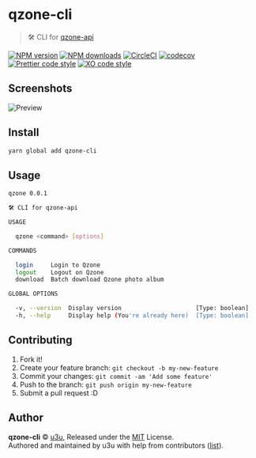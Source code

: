 # qzone-cli

> 🛠️ CLI for [qzone-api](https://github.com/u3u/qzone-api)

[![NPM version](https://img.shields.io/npm/v/qzone-cli.svg?style=flat)](https://npmjs.com/package/qzone-cli) [![NPM downloads](https://img.shields.io/npm/dm/qzone-cli.svg?style=flat)](https://npmjs.com/package/qzone-cli) [![CircleCI](https://circleci.com/gh/u3u/qzone-cli/tree/master.svg?style=shield)](https://circleci.com/gh/u3u/qzone-cli/tree/master) [![codecov](https://codecov.io/gh/u3u/qzone-cli/branch/master/graph/badge.svg?token=fCMi6LS0rM)](https://codecov.io/gh/u3u/qzone-cli) [![Prettier code style](https://img.shields.io/badge/code_style-prettier-ff69b4.svg?style=flat)](https://github.com/prettier/prettier) [![XO code style](https://img.shields.io/badge/code_style-XO-5ed9c7.svg)](https://github.com/sindresorhus/xo)

## Screenshots
![Preview](https://i.loli.net/2018/01/12/5a587fb04f1c2.png)

## Install

```bash
yarn global add qzone-cli
```

## Usage

```bash
qzone 0.0.1

🛠️ CLI for qzone-api

USAGE

  qzone <command> [options]

COMMANDS

  login     Login to Qzone
  logout    Logout on Qzone
  download  Batch download Qzone photo album

GLOBAL OPTIONS

  -v, --version  Display version                     [Type: boolean]
  -h, --help     Display help (You're already here)  [Type: boolean]
```

## Contributing

1. Fork it!
2. Create your feature branch: `git checkout -b my-new-feature`
3. Commit your changes: `git commit -am 'Add some feature'`
4. Push to the branch: `git push origin my-new-feature`
5. Submit a pull request :D

## Author

**qzone-cli** © [u3u](https://github.com/u3u), Released under the [MIT](./LICENSE) License.<br>
Authored and maintained by u3u with help from contributors ([list](https://github.com/u3u/qzone-cli/contributors)).
